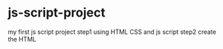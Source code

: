 # js-script-project
my first js script project
step1 using HTML CSS and js script
step2 create the HTML